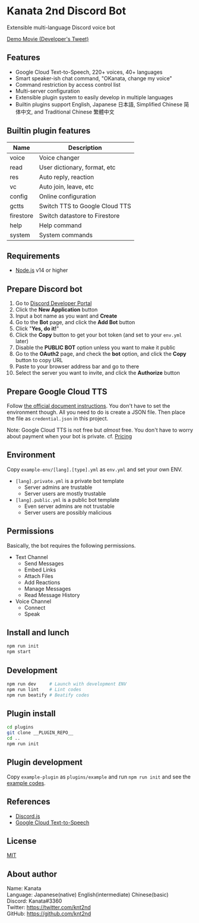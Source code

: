 # Kanata 2nd Discord Bot

Extensible multi-language Discord voice bot

[Demo Movie (Developer's Tweet)](https://twitter.com/knt2nd/status/1369255050414092292)

## Features

- Google Cloud Text-to-Speech, 220+ voices, 40+ languages
- Smart speaker-ish chat command, "OKanata, change my voice"
- Command restriction by access control list
- Multi-server configuration
- Extensible plugin system to easily develop in multiple languages
- Builtin plugins support English, Japanese 日本語, Simplified Chinese 简体中文, and Traditional Chinese 繁體中文

## Builtin plugin features

| Name      | Description                    |
| -         | -                              |
| voice     | Voice changer                  |
| read      | User dictionary, format, etc   |
| res       | Auto reply, reaction           |
| vc        | Auto join, leave, etc          |
| config    | Online configuration           |
| gctts     | Switch TTS to Google Cloud TTS |
| firestore | Switch datastore to Firestore  |
| help      | Help command                   |
| system    | System commands                |

## Requirements

- [Node.js](https://nodejs.org/) v14 or higher

## Prepare Discord bot

1. Go to [Discord Developer Portal](https://discordapp.com/developers/applications/)
1. Click the **New Application** button
1. Input a bot name as you want and **Create**
1. Go to the **Bot** page, and click the **Add Bot** button
1. Click "**Yes, do it!**"
1. Click the **Copy** button to get your bot token (and set to your `env.yml` later)
1. Disable the **PUBLIC BOT** option unless you want to make it public
1. Go to the **OAuth2** page, and check the **bot** option, and click the **Copy** button to copy URL
1. Paste to your browser address bar and go to there
1. Select the server you want to invite, and click the **Authorize** button

## Prepare Google Cloud TTS

Follow [the official document instructions](https://cloud.google.com/text-to-speech/docs/before-you-begin). You don't have to set the environment though. All you need to do is create a JSON file. Then place the file as `credential.json` in this project.

Note: Google Cloud TTS is not free but *almost* free. You don't have to worry about payment when your bot is private. cf. [Pricing](https://cloud.google.com/text-to-speech/pricing)

## Environment

Copy `example-env/[lang].[type].yml` as `env.yml` and set your own ENV.

- `[lang].private.yml` is a private bot template
  - Server admins are trustable
  - Server users are mostly trustable
- `[lang].public.yml` is a public bot template
  - Even server admins are not trustable
  - Server users are possibly malicious

## Permissions

Basically, the bot requires the following permissions.

- Text Channel
  - Send Messages
  - Embed Links
  - Attach Files
  - Add Reactions
  - Manage Messages
  - Read Message History
- Voice Channel
  - Connect
  - Speak

## Install and lunch

```sh
npm run init
npm start
```

## Development

```sh
npm run dev     # Launch with development ENV
npm run lint    # Lint codes
npm run beatify # Beatify codes
```

## Plugin install

```sh
cd plugins
git clone __PLUGIN_REPO__
cd ..
npm run init
```

## Plugin development

Copy `example-plugin` as `plugins/example` and run `npm run init` and see the [example codes](example-plugin/).

## References

- [Discord.js](https://discord.js.org/#/docs)
- [Google Cloud Text-to-Speech](https://cloud.google.com/text-to-speech/docs/)

## License

[MIT](LICENSE)

## About author

Name: Kanata  
Language: Japanese(native) English(intermediate) Chinese(basic)  
Discord: Kanata#3360  
Twitter: https://twitter.com/knt2nd  
GitHub: https://github.com/knt2nd  
